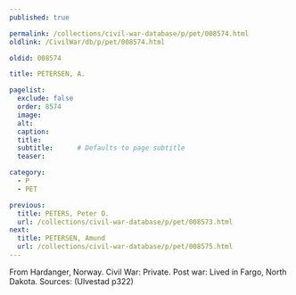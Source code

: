 ```yaml
---
published: true

permalink: /collections/civil-war-database/p/pet/008574.html
oldlink: /CivilWar/db/p/pet/008574.html

oldid: 008574

title: PETERSEN, A.

pagelist:
  exclude: false
  order: 8574
  image: 
  alt:
  caption:
  title:
  subtitle:      # Defaults to page subtitle
  teaser:

category: 
  - P 
  - PET

previous:
  title: PETERS, Peter O.
  url: /collections/civil-war-database/p/pet/008573.html  
next:
  title: PETERSEN, Amund
  url: /collections/civil-war-database/p/pet/008575.html   
---
```

From Hardanger, Norway. Civil War: Private. Post war: Lived in Fargo, North Dakota. Sources: (Ulvestad p322)